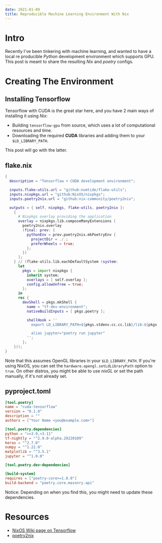 ```yaml
---
date: 2021-01-09
title: Reproducible Machine Learning Environment With Nix
---
```


<!-- toc -->

# Intro
Recently I've been tinkering with machine learning, and wanted to have a local
re  producible *Python* development environment which supports GPU. This post is meant to
share the resulting *Nix* and *poetry* configs.

# Creating The Environment
## Installing Tensorflow
Tensorflow with CUDA is the great star here, and you have 2 main ways of installing it using *Nix*:
- Building `tensorflow-gpu` from source, which uses a lot of computational
    resources and time.
- Downloading the required **CUDA** libraries and adding them to your
    `$LD_LIBRARY_PATH`.

This post will go with the latter.

## flake.nix
```nix
{
  description = "Tensorflow + CUDA development environment";

  inputs.flake-utils.url = "github:numtide/flake-utils";
  inputs.nixpkgs.url = "github:NixOS/nixpkgs";
  inputs.poetry2nix.url = "github:nix-community/poetry2nix";

  outputs = { self, nixpkgs, flake-utils, poetry2nix }:
    {
      # Nixpkgs overlay providing the application
      overlay = nixpkgs.lib.composeManyExtensions [
        poetry2nix.overlay
        (final: prev: {
          pythonEnv = prev.poetry2nix.mkPoetryEnv {
            projectDir = ./.;
            preferWheels = true;
          };
        })
      ];
    } // (flake-utils.lib.eachDefaultSystem (system:
      let
        pkgs = import nixpkgs {
          inherit system;
          overlays = [ self.overlay ];
          config.allowUnfree = true;
        };
      in
      rec {
        devShell = pkgs.mkShell {
          name = "tf-dev-environment";
          nativeBuildInputs = [ pkgs.poetry ];

          shellHook = ''
            export LD_LIBRARY_PATH=${pkgs.stdenv.cc.cc.lib}/lib:${pkgs.cudatoolkit_11}/lib:${pkgs.cudnn_cudatoolkit_11}/lib:${pkgs.cudatoolkit_11.lib}/lib:$LD_LIBRARY_PATH

            alias jupyter="poetry run jupyter"
          '';
        };
    }));
}
```
Note that this assumes OpenGL libraries in your `$LD_LIBRARY_PATH`. If you're
using NixOS, you can set the `hardware.opengl.setLdLibraryPath` option to
`true`.  On other distros, you might be able to use *nixGL* or set the path
manually, if it's not already set.

## pyproject.toml
```toml
[tool.poetry]
name = "cuda-tensorflow"
version = "0.1.0"
description = ""
authors = ["Your Name <you@example.com>"]

[tool.poetry.dependencies]
python = ">=3.9,<3.11"
tf-nightly = "^2.9.0-alpha.20220109"
keras = "^2.7.0"
numpy = "^1.22.0"
matplotlib = "^3.5.1"
jupyter = "^1.0.0"

[tool.poetry.dev-dependencies]

[build-system]
requires = ["poetry-core>=1.0.0"]
build-backend = "poetry.core.masonry.api"
```

Notice: Depending on when you find this, you might need to update these dependencies.

# Resources
- [NixOS Wiki page on Tensorflow](https://nixos.wiki/wiki/Tensorflow)
- [poetry2nix](https://github.com/nix-community/poetry2nix)

